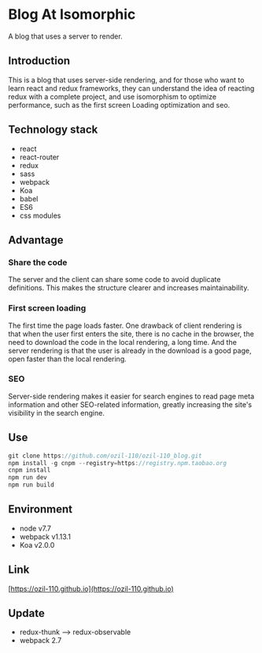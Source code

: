 # Blog At Isomorphic

A blog that uses a server to render.

## Introduction

This is a blog that uses server-side rendering, and for those who want to learn react and redux frameworks, they can understand the idea of reacting redux with a complete project, and use isomorphism to optimize performance, such as the first screen Loading optimization and seo.

## Technology stack

- react
- react-router
- redux
- sass
- webpack
- Koa
- babel
- ES6
- css modules

## Advantage

### Share the code

The server and the client can share some code to avoid duplicate definitions. This makes the structure clearer and increases maintainability.

### First screen loading

The first time the page loads faster. One drawback of client rendering is that when the user first enters the site, there is no cache in the browser, the need to download the code in the local rendering, a long time. And the server rendering is that the user is already in the download is a good page, open faster than the local rendering.

### SEO

Server-side rendering makes it easier for search engines to read page meta information and other SEO-related information, greatly increasing the site's visibility in the search engine.

## Use

```js
git clone https://github.com/ozil-110/ozil-110_blog.git
npm install -g cnpm --registry=https://registry.npm.taobao.org
cnpm install
npm run dev
npm run build
```

## Environment

- node v7.7
- webpack v1.13.1
- Koa v2.0.0

## Link

[https://ozil-110.github.io](https://ozil-110.github.io)

## Update

- redux-thunk --> redux-observable
- webpack 2.7
